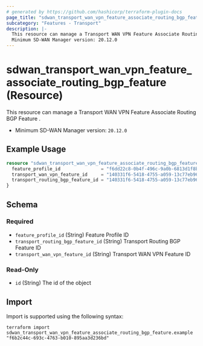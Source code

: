 ```yaml
---
# generated by https://github.com/hashicorp/terraform-plugin-docs
page_title: "sdwan_transport_wan_vpn_feature_associate_routing_bgp_feature Resource - terraform-provider-sdwan"
subcategory: "Features - Transport"
description: |-
  This resource can manage a Transport WAN VPN Feature Associate Routing BGP Feature .
  Minimum SD-WAN Manager version: 20.12.0
---
```


# sdwan_transport_wan_vpn_feature_associate_routing_bgp_feature (Resource)

This resource can manage a Transport WAN VPN Feature Associate Routing BGP Feature .
  - Minimum SD-WAN Manager version: `20.12.0`

## Example Usage

```terraform
resource "sdwan_transport_wan_vpn_feature_associate_routing_bgp_feature" "example" {
  feature_profile_id               = "f6dd22c8-0b4f-496c-9a0b-6813d1f8b8ac"
  transport_wan_vpn_feature_id     = "140331f6-5418-4755-a059-13c77eb96037"
  transport_routing_bgp_feature_id = "140331f6-5418-4755-a059-13c77eb96037"
}
```

<!-- schema generated by tfplugindocs -->
## Schema

### Required

- `feature_profile_id` (String) Feature Profile ID
- `transport_routing_bgp_feature_id` (String) Transport Routing BGP Feature ID
- `transport_wan_vpn_feature_id` (String) Transport WAN VPN Feature ID

### Read-Only

- `id` (String) The id of the object

## Import

Import is supported using the following syntax:

```shell
terraform import sdwan_transport_wan_vpn_feature_associate_routing_bgp_feature.example "f6b2c44c-693c-4763-b010-895aa3d236bd"
```
